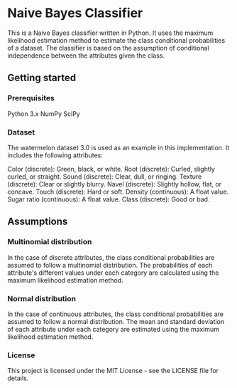 # Naive Bayes Classifier
This is a Naive Bayes classifier written in Python. It uses the maximum likelihood estimation method to estimate the class conditional probabilities of a dataset. The classifier is based on the assumption of conditional independence between the attributes given the class.

## Getting started
### Prerequisites
Python 3.x
NumPy
SciPy

### Dataset
The watermelon dataset 3.0 is used as an example in this implementation. It includes the following attributes:

Color (discrete): Green, black, or white.
Root (discrete): Curled, slightly curled, or straight.
Sound (discrete): Clear, dull, or ringing.
Texture (discrete): Clear or slightly blurry.
Navel (discrete): Slightly hollow, flat, or concave.
Touch (discrete): Hard or soft.
Density (continuous): A float value.
Sugar ratio (continuous): A float value.
Class (discrete): Good or bad.
## Assumptions
### Multinomial distribution
In the case of discrete attributes, the class conditional probabilities are assumed to follow a multinomial distribution. The probabilities of each attribute's different values under each category are calculated using the maximum likelihood estimation method.

### Normal distribution
In the case of continuous attributes, the class conditional probabilities are assumed to follow a normal distribution. The mean and standard deviation of each attribute under each category are estimated using the maximum likelihood estimation method.

### License
This project is licensed under the MIT License - see the LICENSE file for details.